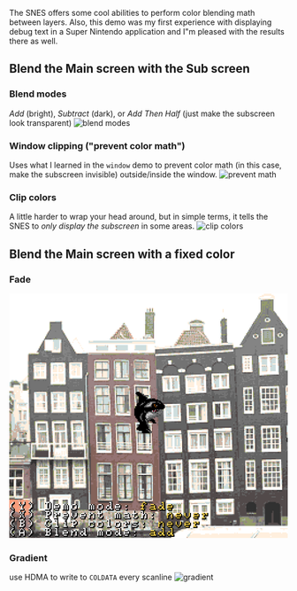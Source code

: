 The SNES offers some cool abilities to perform color blending math between layers.
Also, this demo was my first experience with displaying debug text in a Super Nintendo application and I"m pleased with the results there as well.

## Blend the Main screen with the Sub screen
### Blend modes
_Add_ (bright), _Subtract_ (dark), or _Add Then Half_ (just make the subscreen look transparent)
![blend modes](captures/subscreen_blendmodes.gif)

### Window clipping ("prevent color math")
Uses what I learned in the `window` demo to prevent color math (in this case, make the subscreen invisible) outside/inside the window.
![prevent math](captures/subscreen_preventmath.gif)

### Clip colors
A little harder to wrap your head around, but in simple terms, it tells the SNES to _only display the subscreen_ in some areas.
![clip colors](captures/subscreen_clipcolors.gif)

### 

## Blend the Main screen with a fixed color
### Fade
![fade](captures/fade.gif)

### Gradient
use HDMA to write to `COLDATA` every scanline
![gradient](captures/rainbow.gif)
